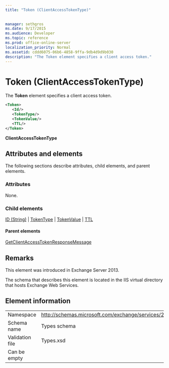 ```yaml
---
title: "Token (ClientAccessTokenType)"
 
 
manager: sethgros
ms.date: 9/17/2015
ms.audience: Developer
ms.topic: reference
ms.prod: office-online-server
localization_priority: Normal
ms.assetid: cddd6075-06b6-4858-9ffa-9db4d9d9b030
description: "The Token element specifies a client access token."
---
```


# Token (ClientAccessTokenType)

The **Token** element specifies a client access token. 
  
```XML
<Token>
   <Id/>
   <TokenType/>
   <TokenValue/>
   <TTL/>
</Token>
```

 **ClientAccessTokenType**
## Attributes and elements

The following sections describe attributes, child elements, and parent elements.
  
### Attributes

None.
  
### Child elements

[ID (String)](id-string.md) | [TokenType](tokentype.md) | [TokenValue](tokenvalue.md) | [TTL](ttl.md)
  
#### Parent elements

[GetClientAccessTokenResponseMessage](getclientaccesstokenresponsemessage.md)
  
## Remarks

This element was introduced in Exchange Server 2013.
  
The schema that describes this element is located in the IIS virtual directory that hosts Exchange Web Services.
  
## Element information

|||
|:-----|:-----|
|Namespace  <br/> |http://schemas.microsoft.com/exchange/services/2006/types  <br/> |
|Schema name  <br/> |Types schema  <br/> |
|Validation file  <br/> |Types.xsd  <br/> |
|Can be empty  <br/> ||
   

